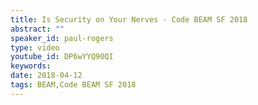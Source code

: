 ```yaml
---
title: Is Security on Your Nerves - Code BEAM SF 2018
abstract: ""
speaker_id: paul-rogers
type: video
youtube_id: DP6wYYQ90QI
keywords: 
date: 2018-04-12
tags: BEAM,Code BEAM SF 2018
---
```


